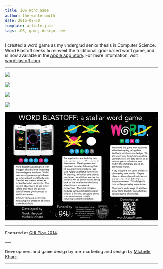 ```yaml
---
title: iOS Word Game
author: the-wintersmith
date: 2015-08-30
template: article.jade
tags: iOS, game, design, dev
---
```


I created a word game as my undergrad senior thesis in Computer Science.  Word Blastoff seeks to reinvent the traditional, grid-based word game, and is now available in the [Apple App Store](https://itunes.apple.com/us/app/word-blastoff/id877403321?ls=1&mt=8).
For more information, visit [wordblastoff.com](http://www.wordblastoff.com).

---

<div class ="youtube" id = "I74wKAWd-zE"></div> 

![](word1.png)

![](word2.png)

![](word3.png)

![](word4.png)

[![](word_blastoff_poster.jpg)](word_blastoff_poster.png)

---

Featured at [CHI Play 2014](https://dl.acm.org/citation.cfm?id=2662970&CFID=684187103&CFTOKEN=85631539).

<div class="pdfEmbed" id="chiplay-abstract"></div>
---

Development and game design by me, marketing and design by [Michelle Khare](http://michellekhare.wix.com/michellekhare).

---